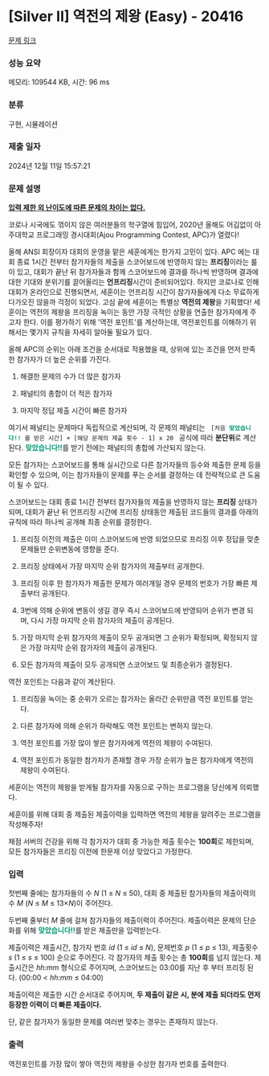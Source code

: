 # [Silver II] 역전의 제왕 (Easy) - 20416 

[문제 링크](https://www.acmicpc.net/problem/20416) 

### 성능 요약

메모리: 109544 KB, 시간: 96 ms

### 분류

구현, 시뮬레이션

### 제출 일자

2024년 12월 11일 15:57:21

### 문제 설명

<p><u><strong>입력 제한 외 난이도에 따른 문제의 차이는 없다.</strong></u></p>

<p>코로나 시국에도 꺾이지 않은 여러분들의 학구열에 힘입어, 2020년 올해도 어김없이 아주대학교 프로그래밍 경시대회(Ajou Programming Contest, APC)가 열렸다!</p>

<p>올해 ANSI 회장이자 대회의 운영을 맡은 세훈에게는 한가지 고민이 있다. APC 에는 대회 종료 1시간 전부터 참가자들의 제출을 스코어보드에 반영하지 않는 <strong>프리징</strong>이라는 룰이 있고, 대회가 끝난 뒤 참가자들과 함께 스코어보드에 결과를 하나씩 반영하며 결과에 대한 기대와 분위기를 끌어올리는 <strong>언프리징</strong>시간이 준비되어있다. 하지만 코로나로 인해 대회가 온라인으로 진행되면서, 세훈이는 언프리징 시간이 참가자들에게 다소 무료하게 다가오진 않을까 걱정이 되었다. 고심 끝에 세훈이는 특별상 <strong>역전의 제왕</strong>을 기획했다! 세훈이는 역전의 제왕을 프리징을 녹이는 동안 가장 극적인 상황을 연출한 참가자에게 주고자 한다. 이를 평가하기 위해 '역전 포인트'를 계산하는데, 역전포인트를 이해하기 위해서는 몇가지 규칙을 자세히 알아둘 필요가 있다.</p>

<p>올해 APC의 순위는 아래 조건을 순서대로 적용했을 때, 상위에 있는 조건을 먼저 만족한 참가자가 더 높은 순위를 가진다.</p>

<ol>
	<li>
	<p>해결한 문제의 수가 더 많은 참가자</p>
	</li>
	<li>
	<p>패널티의 총합이 더 적은 참가자</p>
	</li>
	<li>
	<p>마지막 정답 제출 시간이 빠른 참가자</p>
	</li>
</ol>

<p>여기서 페널티는 문제마다 독립적으로 계산되며, 각 문제의 패널티는 <code> [처음 <span style="font-weight: bold; color: #009874;">맞았습니다!!</span> 를 받은 시간] + [해당 문제의 제출 횟수 - 1] x 20 </code> 공식에 따라 <strong>분단위</strong>로 계산된다. <span style="font-weight: bold; color: #009874;">맞았습니다!!</span>를 받기 전에는 패널티의 총합에 가산되지 않는다.</p>

<p>모든 참가자는 스코어보드를 통해 실시간으로 다른 참가자들의 등수와 제출한 문제 등을 확인할 수 있으며, 이는 참가자들이 문제를 푸는 순서를 결정하는 데 전략적으로 큰 도움이 될 수 있다.</p>

<p>스코어보드는 대회 종료 1시간 전부터 참가자들의 제출을 반영하지 않는 <strong>프리징</strong> 상태가 되며, 대회가 끝난 뒤 언프리징 시간에 프리징 상태동안 제출된 코드들의 결과를 아래의 규칙에 따라 하나씩 공개해 최종 순위를 결정한다.</p>

<ol>
	<li>
	<p>프리징 이전의 제출은 이미 스코어보드에 반영 되었으므로 프리징 이후 정답을 맞춘 문제들만 순위변동에 영향을 준다.</p>
	</li>
	<li>
	<p>프리징 상태에서 가장 마지막 순위 참가자의 제출부터 공개한다.</p>
	</li>
	<li>
	<p>프리징 이후 한 참가자가 제출한 문제가 여러개일 경우 문제의 번호가 가장 빠른 제출부터 공개된다.</p>
	</li>
	<li>
	<p>3번에 의해 순위에 변동이 생길 경우 즉시 스코어보드에 반영되어 순위가 변경 되며, 다시 가장 마지막 순위 참가자의 제출이 공개된다.</p>
	</li>
	<li>
	<p>가장 마지막 순위 참가자의 제출이 모두 공개되면 그 순위가 확정되며, 확정되지 않은 가장 마지막 순위 참가자의 제출이 공개된다.</p>
	</li>
	<li>
	<p>모든 참가자의 제출이 모두 공개되면 스코어보드 및 최종순위가 결정된다.</p>
	</li>
</ol>

<p>역전 포인트는 다음과 같이 계산된다.</p>

<ol>
	<li>
	<p>프리징을 녹이는 중 순위가 오르는 참가자는 올라간 순위만큼 역전 포인트를 얻는다.</p>
	</li>
	<li>
	<p>다른 참가자에 의해 순위가 하락해도 역전 포인트는 변하지 않는다.</p>
	</li>
	<li>
	<p>역전 포인트를 가장 많이 쌓은 참가자에게 역전의 제왕이 수여된다.</p>
	</li>
	<li>
	<p>역전 포인트가 동일한 참가자가 존재할 경우 가장 순위가 높은 참가자에게 역전의 제왕이 수여된다.</p>
	</li>
</ol>

<p>세훈이는 역전의 제왕을 받게될 참가자를 자동으로 구하는 프로그램을 당신에게 의뢰했다.</p>

<p>세훈이를 위해 대회 중 제출된 제출이력을 입력하면 역전의 제왕을 알려주는 프로그램을 작성해주자!</p>

<p>채점 서버의 건강을 위해 각 참가자가 대회 중 가능한 제출 횟수는 <strong>100회</strong>로 제한되며, 모든 참가자들은 프리징 이전에 한문제 이상 맞았다고 가정한다.</p>

### 입력 

 <p>첫번째 줄에는 참가자들의 수 <em>N</em> (1 ≤ <em>N</em> ≤ 50), 대회 중 제출된 참가자들의 제출이력의 수 <em>M</em> (<em>N</em> ≤ <em>M</em> ≤ 13×<em>N</em>)이 주어진다.</p>

<p>두번째 줄부터 <em>M</em> 줄에 걸쳐 참가자들의 제출이력이 주어진다. 제출이력은 문제의 단순화를 위해 <span style="font-weight: bold; color: #009874;">맞았습니다!!</span>를 받은 제출만을 입력받는다.</p>

<p>제출이력은 제출시간, 참가자 번호 <em>id</em> (1 ≤ <em>id</em> ≤ <em>N</em>), 문제번호 <em>p</em> (1 ≤ <em>p</em> ≤ 13), 제출횟수 <em>s</em> (1 ≤ <em>s</em> ≤ 100) 순으로 주어진다. 각 참가자의 제출 횟수는 총 <strong>100회</strong>를 넘지 않는다. 제출시간은 <em>hh:mm</em> 형식으로 주어지며, 스코어보드는 03:00를 지난 후 부터 프리징 된다. (00:00 < <em>hh:mm</em> ≤ 04:00)</p>

<p>제출이력은 제출한 시간 순서대로 주어지며, <strong>두 제출이 같은 시, 분에 제출 되더라도 먼저 등장한 이력이 더 빠른 제출이다.</strong></p>

<p>단,  같은 참가자가 동일한 문제를 여러번 맞추는 경우는 존재하지 않는다.</p>

### 출력 

 <p>역전포인트를 가장 많이 쌓아 역전의 제왕을 수상한 참가자 번호를 출력한다.</p>

